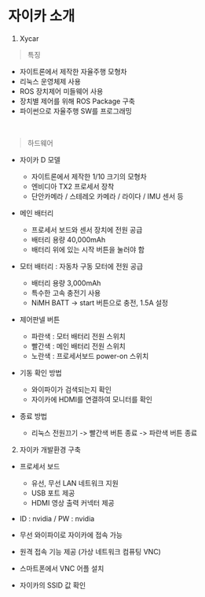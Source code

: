 # 자이카 소개

1. Xycar
> 특징
* 자이트론에서 제작한 자율주행 모형차
* 리눅스 운영체제 사용
* ROS 장치제어 미들웨어 사용
* 장치별 제어를 위해 ROS Package 구축
* 파이썬으로 자율주행 SW를 프로그래밍
<br/>

> 하드웨어
* 자이카 D 모델
    + 자이트론에서 제작한 1/10 크기의 모형차
    + 엔비디아 TX2 프로세서 장착
    + 단안카메라 / 스테레오 카메라 / 라이다 / IMU 센서 등

* 메인 배터리
    + 프로세서 보드와 센서 장치에 전원 공급
    + 배터리 용량 40,000mAh
    + 배터리 위에 있는 시작 버튼을 눌러야 함

* 모터 배터리 : 자동차 구동 모터에 전원 공급
    + 배터리 용량 3,000mAh
    + 특수한 고속 충전기 사용
    + NiMH BATT -> start 버튼으로 충전, 1.5A 설정

* 제어판넬 버튼
    + 파란색 : 모터 배터리 전원 스위치
    + 빨간색 : 메인 배터리 전원 스위치
    + 노란색 : 프로세서보드 power-on 스위치

* 기동 확인 방법
    + 와이파이가 검색되는지 확인
    + 자이카에 HDMI를 연결하여 모니터를 확인

* 종료 방법
    + 리눅스 전원끄기 -> 빨간색 버튼 종료 -> 파란색 버튼 종료

2. 자이카 개발환경 구축

* 프로세서 보드
    + 유선, 무선 LAN 네트워크 지원
    + USB 포트 제공
    + HDMI 영상 출력 커넥터 제공

* ID : nvidia / PW : nvidia

* 무선 와이파이로 자이카에 접속 가능
* 원격 접속 기능 제공 (가상 네트워크 컴퓨팅 VNC)
* 스마트폰에서 VNC 어플 설치 
* 자이카의 SSID 값 확인